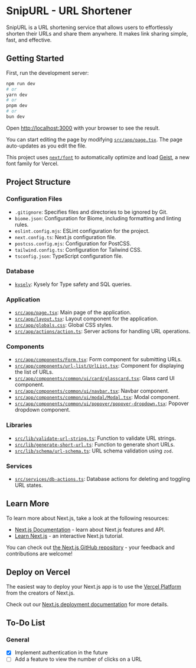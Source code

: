 # SnipURL - URL Shortener

SnipURL is a URL shortening service that allows users to effortlessly shorten their URLs and share them anywhere. It makes link sharing simple, fast, and effective.

## Getting Started

First, run the development server:

```bash
npm run dev
# or
yarn dev
# or
pnpm dev
# or
bun dev
```

Open [http://localhost:3000](http://localhost:3000) with your browser to see the result.

You can start editing the page by modifying [`src/app/page.tsx`](src/app/page.tsx). The page auto-updates as you edit the file.

This project uses [`next/font`](https://nextjs.org/docs/app/building-your-application/optimizing/fonts) to automatically optimize and load [Geist](https://vercel.com/font), a new font family for Vercel.

## Project Structure

### Configuration Files

- `.gitignore`: Specifies files and directories to be ignored by Git.
- `biome.json`: Configuration for Biome, including formatting and linting rules.
- `eslint.config.mjs`: ESLint configuration for the project.
- `next.config.ts`: Next.js configuration file.
- `postcss.config.mjs`: Configuration for PostCSS.
- `tailwind.config.ts`: Configuration for Tailwind CSS.
- `tsconfig.json`: TypeScript configuration file.

### Database

- [`kysely`](kysely): Kysely for Type safety and SQL queries.
### Application

- [`src/app/page.tsx`](src/app/page.tsx): Main page of the application.
- [`src/app/layout.tsx`](src/app/layout.tsx): Layout component for the application.
- [`src/app/globals.css`](src/app/globals.css): Global CSS styles.
- [`src/app/actions/action.ts`](src/app/actions/action.ts): Server actions for handling URL operations.

### Components

- [`src/app/components/Form.tsx`](src/app/components/Form.tsx): Form component for submitting URLs.
- [`src/app/components/url-list/UrlList.tsx`](src/app/components/url-list/UrlList.tsx): Component for displaying the list of URLs.
- [`src/app/components/common/ui/card/glasscard.tsx`](src/app/components/common/ui/card/glasscard.tsx): Glass card UI component.
- [`src/app/components/common/ui/navbar.tsx`](src/app/components/common/ui/navbar.tsx): Navbar component.
- [`src/app/components/common/ui/modal/Modal.tsx`](src/app/components/common/ui/modal/Modal.tsx): Modal component.
- [`src/app/components/common/ui/popover/popover-dropdown.tsx`](src/app/components/common/ui/popover/popover-dropdown.tsx): Popover dropdown component.

### Libraries

- [`src/lib/validate-url-string.ts`](src/lib/validate-url-string.ts): Function to validate URL strings.
- [`src/lib/generate-short-url.ts`](src/lib/generate-short-url.ts): Function to generate short URLs.
- [`src/lib/schema/url-schema.ts`](src/lib/schema/url-schema.ts): URL schema validation using `zod`.

### Services

- [`src/services/db-actions.ts`](src/services/db-actions.ts): Database actions for deleting and toggling URL states.

## Learn More

To learn more about Next.js, take a look at the following resources:

- [Next.js Documentation](https://nextjs.org/docs) - learn about Next.js features and API.
- [Learn Next.js](https://nextjs.org/learn) - an interactive Next.js tutorial.

You can check out [the Next.js GitHub repository](https://github.com/vercel/next.js) - your feedback and contributions are welcome!

## Deploy on Vercel

The easiest way to deploy your Next.js app is to use the [Vercel Platform](https://vercel.com/new?utm_medium=default-template&filter=next.js&utm_source=create-next-app&utm_campaign=create-next-app-readme) from the creators of Next.js.

Check out our [Next.js deployment documentation](https://nextjs.org/docs/app/building-your-application/deploying) for more details.

## To-Do List

### General
- [X] Implement authentication in the future
- [ ] Add a feature to view the number of clicks on a URL